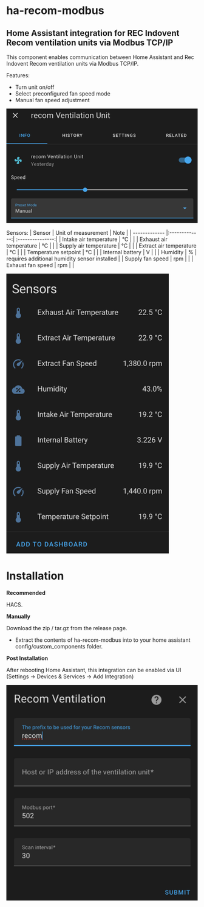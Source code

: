 # ha-recom-modbus

## Home Assistant integration for REC Indovent Recom ventilation units via Modbus TCP/IP

This component enables communication between Home Assistant and Rec Indovent Recom ventilation units via Modbus TCP/IP.

Features:

- Turn unit on/off
- Select preconfigured fan speed mode
- Manual fan speed adjustment

![](https://github.com/gjocys/ha-recom-modbus/blob/main/fan.png)

Sensors:
| Sensor | Unit of measurement | Note |
| ------------- |:-------------:| :---------------:|
| Intake air temperature | °C | |
| Exhaust air temperature | °C | |
| Supply air temperature | °C | |
| Extract air temperature | °C | |
| Temperature setpoint | °C | |
| Internal battery | V | |
| Humidity | % | requires additional humidity sensor installed |
| Supply fan speed | rpm | |
| Exhaust fan speed | rpm | |

![](https://github.com/gjocys/ha-recom-modbus/blob/main/sensors.png)

# Installation

<B>Recommended</B>

HACS.

<B>Manually</B>

Download the zip / tar.gz from the release page.

- Extract the contents of ha-recom-modbus into to your home assistant config/custom_components folder.

<B>Post Installation</B>

After rebooting Home Assistant, this integration can be enabled via UI (Settings -> Devices & Services -> Add Integration)

![](https://github.com/gjocys/ha-recom-modbus/blob/main/add_integration.png)
